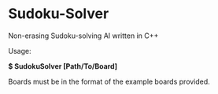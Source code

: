 Sudoku-Solver
=============

Non-erasing Sudoku-solving AI written in C++



Usage: 

**$ SudokuSolver [Path/To/Board]**


Boards must be in the format of the example boards provided.
